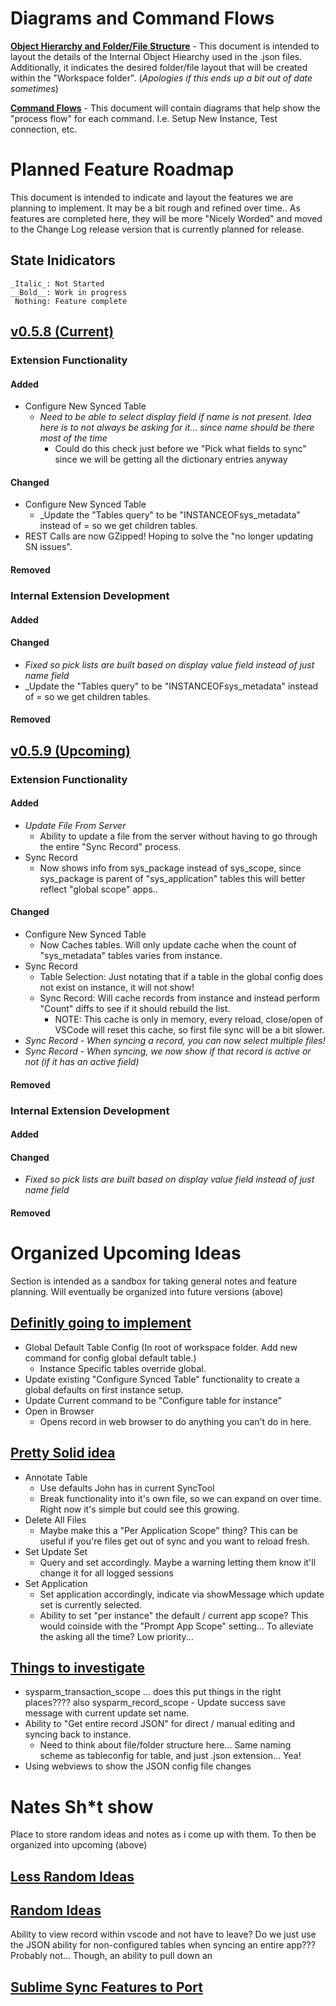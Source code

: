 # Diagrams and Command Flows

[__Object Hierarchy and Folder/File Structure__](https://www.lucidchart.com/invitations/accept/9311c598-a1ee-47b5-86a4-6a88d12fd003) - This document is intended to layout the details of the Internal Object Hiearchy used in the .json files. Additionally, it indicates the desired folder/file layout that will be created within the "Workspace folder". (_Apologies if this ends up a bit out of date sometimes_)

[__Command Flows__]() - This document will contain diagrams that help show the "process flow" for each command. I.e. Setup New Instance, Test connection, etc.

# Planned Feature Roadmap
This document is intended to indicate and layout the features we are planning to implement. It may be a bit rough and refined over time.. As features are completed here, they will be more "Nicely Worded" and moved to the Change Log release version that is currently planned for release.

## State Inidicators
    _Italic_: Not Started
    __Bold__: Work in progress
     Nothing: Feature complete

## [v0.5.8 (Current)]()

### Extension Functionality
#### Added
- Configure New Synced Table
    - _Need to be able to select display field if name is not present. Idea here is to not always be asking for it... since name should be there most of the time_
        - Could do this check just before we "Pick what fields to sync" since we will be getting all the dictionary entries anyway


#### Changed
- Configure New Synced Table
    - _Update the "Tables query" to be "INSTANCEOFsys_metadata" instead of =  so we get children tables. 
- REST Calls are now GZipped! Hoping to solve the "no longer updating SN issues". 

#### Removed


### Internal Extension Development

#### Added

#### Changed
- _Fixed so pick lists are built based on display value field instead of just name field_
- _Update the "Tables query" to be "INSTANCEOFsys_metadata" instead of =  so we get children tables. 


#### Removed



## [v0.5.9 (Upcoming)]()

### Extension Functionality
#### Added
- _Update File From Server_
    - Ability to update a file from the server without having to go through the entire "Sync Record" process. 
- Sync Record
    - Now shows info from sys_package instead of sys_scope, since sys_package is parent of "sys_application" tables this will better reflect "global scope" apps..
    
#### Changed
- Configure New Synced Table
    - Now Caches tables. Will only update cache when the count of "sys_metadata" tables varies from instance.
- Sync Record
    - Table Selection: Just notating that if a table in the global config does not exist on instance, it will not show!
    - Sync Record: Will cache records from instance and instead perform "Count" diffs to see if it should rebuild the list. 
        - NOTE: This cache is only in memory, every reload, close/open of VSCode will reset this cache, so first file sync will be a bit slower. 
- _Sync Record - When syncing a record, you can now select multiple files!_
- _Sync Record - When syncing, we now show if that record is active or not (if it has an active field)_

#### Removed


### Internal Extension Development

#### Added

#### Changed
- _Fixed so pick lists are built based on display value field instead of just name field_

#### Removed


Organized Upcoming Ideas
==================================================================================
Section is intended as a sandbox for taking general notes and feature planning. Will eventually be organized into future versions (above)

## [Definitly going to implement]()

- Global Default Table Config (In root of workspace folder. Add new command for config global default table.)
    - Instance Specific tables override global.
- Update existing "Configure Synced Table" functionality to create a global defaults on first instance setup. 
- Update Current command to be "Configure table for instance"
- Open in Browser 
    - Opens record in web browser to do anything you can't do in here. 
    

## [Pretty Solid idea]()
- Annotate Table
    - Use defaults John has in current SyncTool
    - Break functionality into it's own file, so we can expand on over time. Right now it's simple but could see this growing. 
- Delete All Files
    - Maybe make this a "Per Application Scope" thing? This can be useful if you're files get out of sync and you want to reload fresh.
- Set Update Set
    - Query and set accordingly. Maybe a warning letting them know it'll change it for all logged sessions
- Set Application
    - Set application accordingly, indicate via showMessage which update set is currently selected. 
    - Ability to set "per instance" the default / current app scope? This would coinside with the "Prompt App Scope" setting... To alleviate the asking all the time? Low priority...


## [Things to investigate]()
- sysparm_transaction_scope  ... does this put things in the right places???? also sysparm_record_scope
        - Update success save message with current update set name.
- Ability to "Get entire record JSON" for direct / manual editing and syncing back to instance. 
    - Need to think about file/folder structure here... Same naming scheme as tableconfig for table, and just .json extension... Yea!
- Using webviews to show the JSON config file changes


Nates Sh*t show
==================================================================================
Place to store random ideas and notes as i come up with them. To then be organized into upcoming (above)

## [Less Random Ideas]()

## [Random Ideas]()
Ability to view record within vscode and not have to leave? 
Do we just use the JSON ability for non-configured tables when syncing an entire app??? Probably not... 
Though, an ability to pull down an 


## [Sublime Sync Features to Port]()
